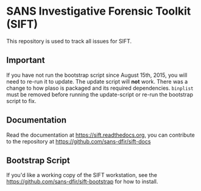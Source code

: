 # SANS Investigative Forensic Toolkit (SIFT)

This repository is used to track all issues for SIFT.

## Important

If you have not run the bootstrap script since August 15th, 2015, you will need to re-run it to update. The update script will **not** work. There was a change to how plaso is packaged and its required dependencies. `binplist` must be removed before running the update-script or re-run the bootstrap script to fix.

## Documentation

Read the documentation at https://sift.readthedocs.org, you can contribute to the repository at https://github.com/sans-dfir/sift-docs

## Bootstrap Script

If you'd like a working copy of the SIFT workstation, see the https://github.com/sans-dfir/sift-bootstrap for how to install.
